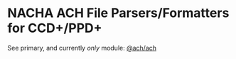 # NACHA ACH File Parsers/Formatters for CCD+/PPD+

See primary, and currently *only* module: [@ach/ach](http://github.com/elidoran/node-ach/tree/master/ach) 
